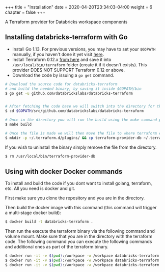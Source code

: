 +++
title = "Installation"
date = 2020-04-20T23:34:03-04:00
weight = 6
chapter = false
+++

A Terraform provider for Databricks workspace components

## Installing databricks-terraform with Go

* Install Go 1.13. For previous versions, you may have to set your `$GOPATH` manually, if you haven't done it yet visit [here](https://golang.org/doc/install).
* Install Terraform 0.12.x [from here](https://www.terraform.io/downloads.html) and save it into `/usr/local/bin/terraform` folder (create it if it doesn't exists). This provider DOES NOT SUPPORT Terraform 0.12 or above.
* Download the code by issuing a `go get` command.

```bash
# Download the source code for databricks-terraform
# and build the needed binary, by saving it inside $GOPATH/bin
$ go get -u github.com/databrickslabs/databricks-terraform


# After fetching the code base we will switch into the directory for the code base.
$ cd $GOPATH/src/github.com/databrickslabs/databricks-terraform 

# Once in the directory you will run the build using the make command provided by the make file
$ make build

# Once the file is made we will then move the file to where terraform can pick it up
$ mkdir -p ~/.terraform.d/plugins/ && cp terraform-provider-db ~/.terraform.d/plugins/terraform-provider-db
```

If you wish to uninstall the binary simply remove the file from the directory.

```bash
$ rm /usr/local/bin/terraform-provider-db
```

## Using with docker Docker commands

To install and build the code if you dont want to install golang, terraform, etc. All you need is docker and git.

First make sure you clone the repository and you are in the directory.

Then build the docker image with this command (this command will trigger a multi-stage docker build):

```bash
$ docker build -t databricks-terraform . 
```

Then run the execute the terraform binary via the following command and volume mount. Make sure that you are in the directory
 with the terraform code. The following command you can execute the following commands and additional ones as part of 
 the terraform binary.
 
```bash
$ docker run -it -v $(pwd):/workpace -w /workpace databricks-terraform init
$ docker run -it -v $(pwd):/workpace -w /workpace databricks-terraform plan
$ docker run -it -v $(pwd):/workpace -w /workpace databricks-terraform apply

```


